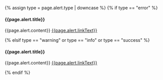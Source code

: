 {% assign type = page.alert.type | downcase %}
{% if type == "error" %}
  <div class="usa-alert usa-alert--error" role="alert">
    <div class="usa-alert__body">
      <h4 class="usa-alert__heading">{{page.alert.title}}</h4>
      <p class="usa-alert__text">
        {{page.alert.content}}
        <a class="usa-link" href="{{page.alert.link}}">{{page.alert.linkText}}</a>
      </p>
    </div>
</div>
{% elsif type == "warning" or type == "info" or type == "success" %}
  <div class="usa-alert usa-alert--{{type}}">
    <div class="usa-alert__body">
      <h4 class="usa-alert__heading">{{page.alert.title}}</h4>
      <p class="usa-alert__text">
        {{page.alert.content}}
        <a class="usa-link" href="{{page.alert.link}}">{{page.alert.linkText}}</a>
      </p>
    </div>
  </div>
{% endif %}